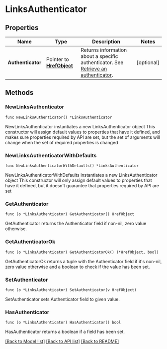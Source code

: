 # LinksAuthenticator

## Properties

Name | Type | Description | Notes
------------ | ------------- | ------------- | -------------
**Authenticator** | Pointer to [**HrefObject**](HrefObject.md) | Returns information about a specific authenticator. See [Retrieve an authenticator](/openapi/okta-management/management/tag/Authenticator/#tag/Authenticator/operation/getAuthenticator). | [optional] 

## Methods

### NewLinksAuthenticator

`func NewLinksAuthenticator() *LinksAuthenticator`

NewLinksAuthenticator instantiates a new LinksAuthenticator object
This constructor will assign default values to properties that have it defined,
and makes sure properties required by API are set, but the set of arguments
will change when the set of required properties is changed

### NewLinksAuthenticatorWithDefaults

`func NewLinksAuthenticatorWithDefaults() *LinksAuthenticator`

NewLinksAuthenticatorWithDefaults instantiates a new LinksAuthenticator object
This constructor will only assign default values to properties that have it defined,
but it doesn't guarantee that properties required by API are set

### GetAuthenticator

`func (o *LinksAuthenticator) GetAuthenticator() HrefObject`

GetAuthenticator returns the Authenticator field if non-nil, zero value otherwise.

### GetAuthenticatorOk

`func (o *LinksAuthenticator) GetAuthenticatorOk() (*HrefObject, bool)`

GetAuthenticatorOk returns a tuple with the Authenticator field if it's non-nil, zero value otherwise
and a boolean to check if the value has been set.

### SetAuthenticator

`func (o *LinksAuthenticator) SetAuthenticator(v HrefObject)`

SetAuthenticator sets Authenticator field to given value.

### HasAuthenticator

`func (o *LinksAuthenticator) HasAuthenticator() bool`

HasAuthenticator returns a boolean if a field has been set.


[[Back to Model list]](../README.md#documentation-for-models) [[Back to API list]](../README.md#documentation-for-api-endpoints) [[Back to README]](../README.md)


